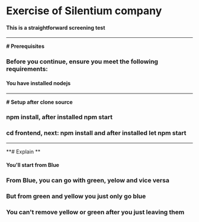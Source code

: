 # Exercise of Silentium company
#### This is a straightforward screening test

************************
**# Prerequisites**
### Before you continue, ensure you meet the following requirements:
#### You have installed nodejs

************************
**# Setup after clone source**
### npm install, after installed npm start
### cd frontend, next: npm install and after installed let npm start

************************
**# Explain **
#### You'll start from Blue
### From Blue, you can go with green, yelow and vice versa
### But from green and yellow you just only go blue
### You can't remove yellow or green after you just leaving them

